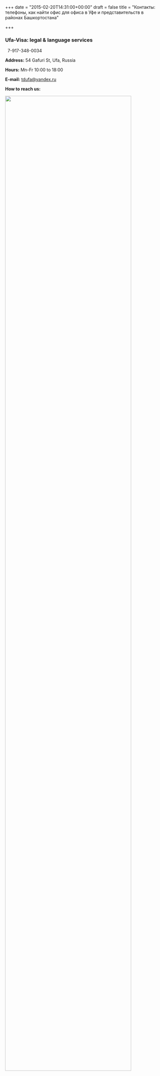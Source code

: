 +++
date = "2015-02-20T14:31:00+00:00"
draft = false
title = "Контакты: телефоны, как найти офис для офиса в Уфе и представительств в районах Башкортостана"

+++
### Ufa-Visa: legal & language services


<span class="glyphicon glyphicon-earphone" aria-hidden="true"></span> &nbsp;  7-917-348-0034

 **Address:** 54 Gafuri St, Ufa, Russia

 **Hours:** Mn-Fr 10:00 to 18:00

 **E-mail:** <a href="mailto:tdufa@yandex.ru">tdufa@yandex.ru</a>


  **How to reach us:**

<div>
  <img width="90%" src="/img/directions.png">
</div>
